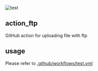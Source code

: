 ![test](https://github.com/mm0202/action_ftp/workflows/test/badge.svg?branch=master)

## action_ftp
GitHub action for uploading file with ftp

## usage
Please refer to [.github/workflows/test.yml](.github/workflows/test.yml)